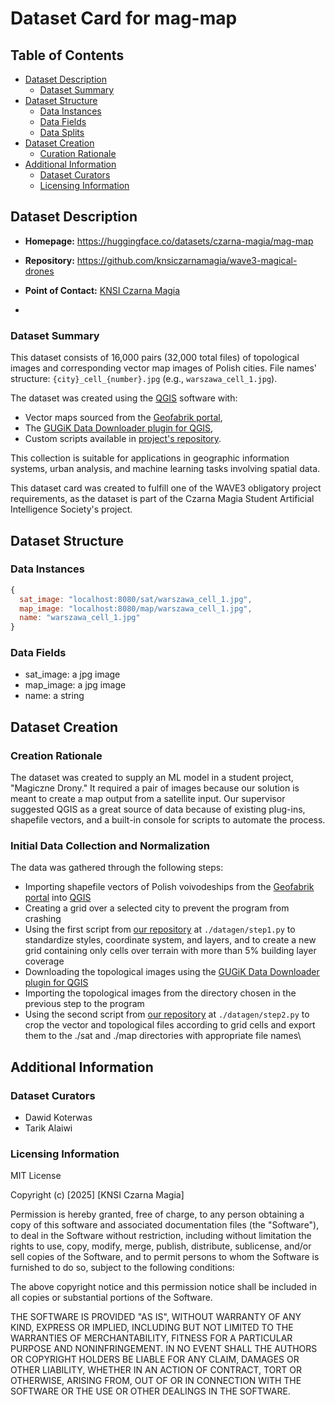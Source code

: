 # Dataset Card for mag-map

## Table of Contents

- [Dataset Description](#dataset-description)
  - [Dataset Summary](#dataset-summary)
- [Dataset Structure](#dataset-structure)
  - [Data Instances](#data-instances)
  - [Data Fields](#data-instances)
  - [Data Splits](#data-instances)
- [Dataset Creation](#dataset-creation)
  - [Curation Rationale](#curation-rationale)
- [Additional Information](#additional-information)
  - [Dataset Curators](#dataset-curators)
  - [Licensing Information](#licensing-information)

  

## Dataset Description

-  **Homepage:** https://huggingface.co/datasets/czarna-magia/mag-map

-  **Repository:** https://github.com/knsiczarnamagia/wave3-magical-drones

-  **Point of Contact:** [KNSI Czarna Magia](https://discord.com/invite/aVTeDfreSD)
-  

### Dataset Summary

This dataset consists of 16,000 pairs (32,000 total files) of topological images and corresponding vector map images of Polish cities. File names' structure: `{city}_cell_{number}.jpg` (e.g., `warszawa_cell_1.jpg`).

The dataset was created using the [QGIS](https://www.qgis.org) software with:
- Vector maps sourced from the [Geofabrik portal](https://download.geofabrik.de/europe.html),
- The [GUGiK Data Downloader plugin for QGIS](https://plugins.qgis.org/plugins/pobieracz_danych_gugik/),
- Custom scripts available in [project's repository](https://github.com/knsiczarnamagia/wave3-magical-drones).

This collection is suitable for applications in geographic information systems, urban analysis, and machine learning tasks involving spatial data.

This dataset card was created to fulfill one of the WAVE3 obligatory project requirements, as the dataset is part of the Czarna Magia Student Artificial Intelligence Society's project.


## Dataset Structure

### Data Instances
```javascript  
{
  sat_image: "localhost:8080/sat/warszawa_cell_1.jpg",
  map_image: "localhost:8080/map/warszawa_cell_1.jpg",
  name: "warszawa_cell_1.jpg"
}
```
  
### Data Fields 

- sat_image: a jpg image
- map_image: a jpg image
- name: a string

## Dataset Creation


### Creation Rationale

The dataset was created to supply an ML model in a student project, "Magiczne Drony." It required a pair of images because our solution is meant to create a map output from a satellite input. Our supervisor suggested QGIS as a great source of data because of existing plug-ins, shapefile vectors, and a built-in console for scripts to automate the process.
  

### Initial Data Collection and Normalization

The data was gathered through the following steps:

- Importing shapefile vectors of Polish voivodeships from the [Geofabrik portal](https://download.geofabrik.de/europe.html) into [QGIS](https://www.qgis.org)
- Creating a grid over a selected city to prevent the program from crashing
- Using the first script from [our repository](https://github.com/knsiczarnamagia/wave3-magical-drones) at `./datagen/step1.py` to standardize styles, coordinate system, and layers, and to create a new grid containing only cells over terrain with more than 5% building layer coverage
- Downloading the topological images using the [GUGiK Data Downloader plugin for QGIS](https://plugins.qgis.org/plugins/pobieracz_danych_gugik/)
- Importing the topological images from the directory chosen in the previous step to the program
- Using the second script from [our repository](https://github.com/knsiczarnamagia/wave3-magical-drones) at `./datagen/step2.py` to crop the vector and topological files according to grid cells and export them to the ./sat and ./map directories with appropriate file names\


## Additional Information

### Dataset Curators

- Dawid Koterwas
- Tarik Alaiwi

### Licensing Information


MIT License

Copyright (c) [2025] [KNSI Czarna Magia]


Permission is hereby granted, free of charge, to any person obtaining a copy
of this software and associated documentation files (the "Software"), to deal
in the Software without restriction, including without limitation the rights
to use, copy, modify, merge, publish, distribute, sublicense, and/or sell
copies of the Software, and to permit persons to whom the Software is
furnished to do so, subject to the following conditions:

The above copyright notice and this permission notice shall be included in all
copies or substantial portions of the Software.

THE SOFTWARE IS PROVIDED "AS IS", WITHOUT WARRANTY OF ANY KIND, EXPRESS OR
IMPLIED, INCLUDING BUT NOT LIMITED TO THE WARRANTIES OF MERCHANTABILITY,
FITNESS FOR A PARTICULAR PURPOSE AND NONINFRINGEMENT. IN NO EVENT SHALL THE
AUTHORS OR COPYRIGHT HOLDERS BE LIABLE FOR ANY CLAIM, DAMAGES OR OTHER
LIABILITY, WHETHER IN AN ACTION OF CONTRACT, TORT OR OTHERWISE, ARISING FROM,
OUT OF OR IN CONNECTION WITH THE SOFTWARE OR THE USE OR OTHER DEALINGS IN THE
SOFTWARE.
